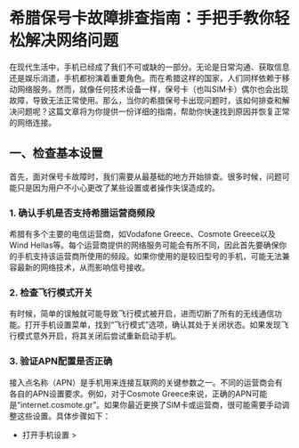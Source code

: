 # 希腊保号卡故障排查指南：手把手教你轻松解决网络问题

在现代生活中，手机已经成了我们不可或缺的一部分。无论是日常沟通、获取信息还是娱乐消遣，手机都扮演着重要角色。而在希腊这样的国家，人们同样依赖于移动网络服务。然而，就像任何技术设备一样，保号卡（也叫SIM卡）偶尔也会出现故障，导致无法正常使用。那么，当你的希腊保号卡出现问题时，该如何排查和解决问题呢？这篇文章将为你提供一份详细的指南，帮助你快速找到原因并恢复正常的网络连接。

## 一、检查基本设置

首先，面对保号卡故障时，我们需要从最基础的地方开始排查。很多时候，问题可能只是因为用户不小心更改了某些设置或者操作失误造成的。

### 1. 确认手机是否支持希腊运营商频段

希腊有多个主要的电信运营商，如Vodafone Greece、Cosmote Greece以及Wind Hellas等。每个运营商提供的网络服务可能会有所不同，因此首先要确保你的手机支持该运营商所使用的频段。如果你使用的是较旧型号的手机，可能无法兼容最新的网络技术，从而影响信号接收。

### 2. 检查飞行模式开关

有时候，简单的误触就可能导致飞行模式被开启，进而切断了所有的无线通信功能。打开手机设置菜单，找到“飞行模式”选项，确认其处于关闭状态。如果发现飞行模式意外开启，将其关闭后尝试重新启动手机。

### 3. 验证APN配置是否正确

接入点名称（APN）是手机用来连接互联网的关键参数之一。不同的运营商会有各自的APN设置要求。例如，对于Cosmote Greece来说，正确的APN可能是“internet.cosmote.gr”。如果你最近更换了SIM卡或运营商，很可能需要手动调整这些设置。具体步骤如下：
- 打开手机设置 >